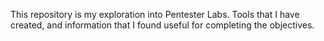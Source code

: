 This repository is my exploration into Pentester Labs. Tools that I have created, and information that I found useful for completing the objectives.

